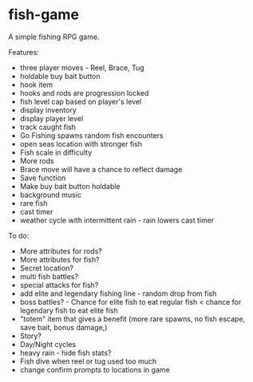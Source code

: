 # fish-game
A simple fishing RPG game.

Features:
- three player moves - Reel, Brace, Tug
- holdable buy bait button
- hook item
- hooks and rods are progression locked
- fish level cap based on player's level 
- display inventory
- display player level
- track caught fish
- Go Fishing spawns random fish encounters
- open seas location with stronger fish
- Fish scale in difficulty
- More rods
- Brace move will have a chance to reflect damage
- Save function
- Make buy bait button holdable
- background music
- rare fish
- cast timer
- weather cycle with intermittent rain - rain lowers cast timer

To do: 
- More attributes for rods?
- More attributes for fish?
- Secret location?
- multi fish battles?
- special attacks for fish?
- add elite and legendary fishing line - random drop from fish
- boss battles? - Chance for elite fish to eat regular fish < chance for legendary fish to eat elite fish
- "totem" item that gives a benefit (more rare spawns, no fish escape, save bait, bonus damage,)
- Story?
- Day/Night cycles
- heavy rain - hide fish stats?
- Fish dive when reel or tug used too much
- change confirm prompts to locations in game
